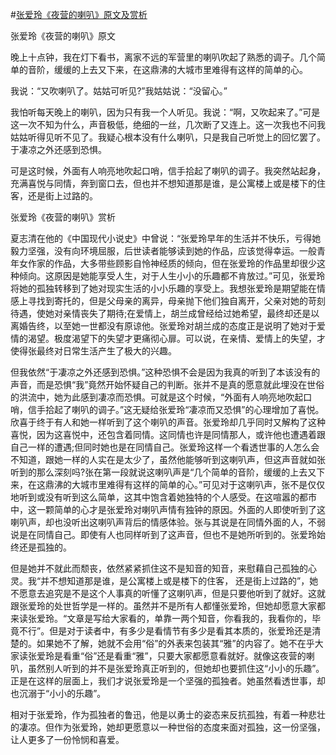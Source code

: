 #[张爱玲《夜营的喇叭》原文及赏析](https://www.vrrw.net/wx/6477.html)

张爱玲《夜营的喇叭》原文

晚上十点钟，我在灯下看书，离家不远的军营里的喇叭吹起了熟悉的调子。几个简单的音阶，缓缓的上去又下来，在这鼎沸的大城市里难得有这样的简单的心。

我说：“又吹喇叭了。姑姑可听见?”我姑姑说：“没留心。”

我怕听每天晚上的喇叭，因为只有我一个人听见。我说：“啊，又吹起来了。”可是这一次不知为什么，声音极低，绝细的一丝，几次断了又连上。这一次我也不问我姑姑听得见听不见了。我疑心根本没有什么喇叭，只是我自己听觉上的回忆罢了。于凄凉之外还感到恐惧。

可是这时候，外面有人响亮地吹起口哨，信手拾起了喇叭的调子。我突然站起身，充满喜悦与同情，奔到窗口去，但也并不想知道那是谁，是公寓楼上或是楼下的住客，还是街上过路的。



张爱玲《夜营的喇叭》赏析

夏志清在他的《中国现代小说史》中曾说：“张爱玲早年的生活并不快乐，亏得她毅力坚强，没有向环境屈服，后世读者能够读到她的作品，应该觉得幸运。一般青年女作家的作品，大多带些顾影自怜神经质的倾向，但在张爱玲的作品里却很少这种倾向。这原因是她能享受人生，对于人生小小的乐趣都不肯放过。”可见，张爱玲将她的孤独转移到了她对现实生活的小小乐趣的享受上。我想张爱玲是期望能在情感上寻找到寄托的，但是父母亲的离异，母亲抛下他们独自离开，父亲对她的苛刻待遇，使她对亲情丧失了期待;在爱情上，胡兰成曾经给过她希望，最终却还是以离婚告终，以至她一世都没有原谅他。张爱玲对胡兰成的态度正是说明了她对于爱情的渴望。极度渴望下的失望才更痛彻心扉。可以说，在亲情、爱情上的失望，才使得张最终对日常生活产生了极大的兴趣。

但我依然“于凄凉之外还感到恐惧。”这种恐惧不会是因为我真的听到了本该没有的声音，而是恐惧“我”竟然开始怀疑自己的判断。张并不是真的愿意就此埋没在世俗的洪流中，她为此感到凄凉而恐惧。可就是这个时候，“外面有人响亮地吹起口哨，信手拾起了喇叭的调子。”这无疑给张爱玲“凄凉而又恐惧”的心理增加了喜悦。欣喜于终于有人和她一样听到了这个喇叭的声音。张爱玲却几乎同时又解构了这种喜悦，因为这喜悦中，还包含着同情。这同情也许是同情那人，或许他也遭遇着跟自己一样的遭遇;但同时她也是在同情自己。张爱玲这样一个看透世事的人怎么会不知道，跟她一样的人实在是太少了，虽然他能够听到这喇叭声，但这声音就如张听到的那么深刻吗?张在第一段就说这喇叭声是“几个简单的音阶，缓缓的上去又下来，在这鼎沸的大城市里难得有这样的简单的心。”可见对于这喇叭声，张不是仅仅地听到或没有听到这么简单，这其中饱含着她独特的个人感受。在这喧嚣的都市中，这一颗简单的心才是张爱玲对喇叭声情有独钟的原因。外面的人即使听到了这喇叭声，却也没听出这喇叭声背后的情感体验。张与其说是在同情外面的人，不弱说是在同情自己。即使有人也同样听到了这声音，但也不是她所听到的。张爱玲始终还是孤独的。

但是她并不就此而颓丧，依然紧紧抓住这不是知音的知音，来慰藉自己孤独的心灵。我“并不想知道那是谁，是公寓楼上或是楼下的住客， 还是街上过路的”，她不愿意去追究是不是这个人事真的听懂了这喇叭声，但是只要他听到了就好。这就跟张爱玲的处世哲学是一样的。虽然并不是所有人都懂张爱玲，但她却愿意大家都来读张爱玲。“文章是写给大家看的，单靠一两个知音，你看我的，我看你的，毕竟不行”。但是对于读者中，有多少是看情节有多少是看其本质的，张爱玲还是清楚的。如果她不了解，她就不会用“俗”的外表来包装其“雅”的内容了。她不在乎大家读张爱玲是看重“俗”还是看重“雅”，只要大家都愿意看就好。就像这夜营的喇叭，虽然别人听到的并不是张爱玲真正听到的，但她却也要抓住这“小小的乐趣”。正是在这样的层面上，我们才说张爱玲是一个坚强的孤独者。她虽然看透世事，却也沉溺于“小小的乐趣”。

相对于张爱玲，作为孤独者的鲁迅，他是以勇士的姿态来反抗孤独，有着一种悲壮的凄凉。但作为张爱玲，她却更愿意以一种世俗的态度来面对孤独，这一份坚强，让人更多了一份怜悯和喜爱。

